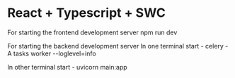# React + Typescript + SWC

For starting the frontend development server
npm run dev

For starting the backend development server
In one terminal start - celery -A tasks worker --loglevel=info

In other terminal start - uvicorn main:app
